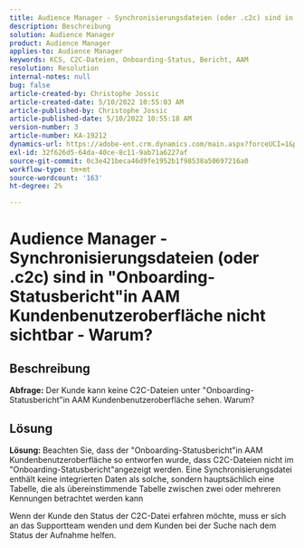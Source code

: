 ```yaml
---
title: Audience Manager - Synchronisierungsdateien (oder .c2c) sind in "Onboarding-Statusbericht"in AAM Kundenbenutzeroberfläche nicht sichtbar - Warum?
description: Beschreibung
solution: Audience Manager
product: Audience Manager
applies-to: Audience Manager
keywords: KCS, C2C-Dateien, Onboarding-Status, Bericht, AAM
resolution: Resolution
internal-notes: null
bug: false
article-created-by: Christophe Jossic
article-created-date: 5/10/2022 10:55:03 AM
article-published-by: Christophe Jossic
article-published-date: 5/10/2022 10:55:18 AM
version-number: 3
article-number: KA-19212
dynamics-url: https://adobe-ent.crm.dynamics.com/main.aspx?forceUCI=1&pagetype=entityrecord&etn=knowledgearticle&id=988a5ca3-4fd0-ec11-a7b5-00224809c101
exl-id: 32f626d5-64da-40ce-8c11-9ab71a6227af
source-git-commit: 0c3e421beca46d9fe1952b1f98538a50697216a0
workflow-type: tm+mt
source-wordcount: '163'
ht-degree: 2%

---
```


# Audience Manager - Synchronisierungsdateien (oder .c2c) sind in &quot;Onboarding-Statusbericht&quot;in AAM Kundenbenutzeroberfläche nicht sichtbar - Warum?

## Beschreibung

<b>Abfrage:</b> Der Kunde kann keine C2C-Dateien unter &quot;Onboarding-Statusbericht&quot;in AAM Kundenbenutzeroberfläche sehen. Warum?

## Lösung


<b>Lösung: </b>Beachten Sie, dass der &quot;Onboarding-Statusbericht&quot;in AAM Kundenbenutzeroberfläche so entworfen wurde, dass C2C-Dateien nicht im &quot;Onboarding-Statusbericht&quot;angezeigt werden. Eine Synchronisierungsdatei enthält keine integrierten Daten als solche, sondern hauptsächlich eine Tabelle, die als übereinstimmende Tabelle zwischen zwei oder mehreren Kennungen betrachtet werden kann

Wenn der Kunde den Status der C2C-Datei erfahren möchte, muss er sich an das Supportteam wenden und dem Kunden bei der Suche nach dem Status der Aufnahme helfen.
